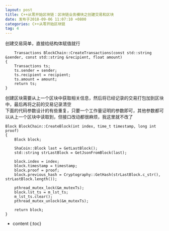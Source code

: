 ```yaml
---
layout: post
title: C++从零开始区块链：区块链业务模块之创建交易和区块
date: 发布于2018-09-06 11:07:10 +0800
categories: C++从零开始区块链
tag: 4
---
```


创建交易简单，直接给结构体赋值就行

<!-- more -->

    
    
        Transactions BlockChain::CreateTransactions(const std::string &sender, const std::string &recipient, float amount)
    {
        Transactions ts;
        ts.sender = sender;
        ts.recipient = recipient;
        ts.amount = amount;
        return ts;
    }

创建区块需要从上一个区块中获取相关信息，然后将已经记录的交易打包加到区块中，最后再将之前的交易记录清空  
下面的代码参数设计的有些重复，只要一个工作量证明的参数即可，其他参数都可以从上一个区块中读取到，但接口改动都很麻烦，我这里就不改了

    
    
    Block BlockChain::CreateBlock(int index, time_t timestamp, long int proof)
    {
        Block block;
    
        ShaCoin::Block last = GetLastBlock();
        std::string strLastBlock = GetJsonFromBlock(last);
    
        block.index = index;
        block.timestamp = timestamp;
        block.proof = proof;
        block.previous_hash = Cryptography::GetHash(strLastBlock.c_str(), strLastBlock.length());
    
        pthread_mutex_lock(&m_mutexTs);
        block.lst_ts = m_lst_ts;
        m_lst_ts.clear();
        pthread_mutex_unlock(&m_mutexTs);
    
        return block;
    }

* content
{:toc}


